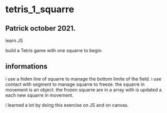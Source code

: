 # tetris_1_squarre

## Patrick october 2021. 
learn JS 

build a Tetris game with one squarre to begin.

## informations

i use a hiden line of squarre to manage the bottom limite of the field. i use contact with segment to manage squarre to freeze. the squarre in movement is an object. the frozen squarre are in a array with is updated a each new squarre in movement.

i learned a lot by doing this exercise on JS and on canvas.
